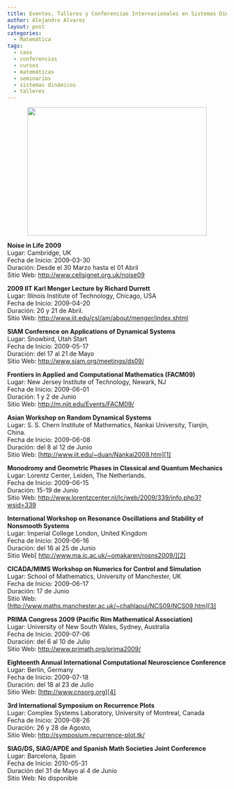 ```yaml
---
title: Eventos, Talleres y Conferencias Internacionales en Sistemas Dinámicos
author: Alejandro Alvarez
layout: post
categories:
  - Matemática
tags:
  - caos
  - conferencias
  - cursos
  - matemáticas
  - seminarios
  - sistemas dinámicos
  - talleres
---
```

<a href="http://www.hispaseti.org/fractales.jpg" onblur="try {parent.deselectBloggerImageGracefully();} catch(e) {}"><img style="margin: 0px auto 10px; display: block; text-align: center; cursor: pointer; width: 412px; height: 295px;" src="http://www.hispaseti.org/fractales.jpg" border="0" alt="" /></a>

<span style="font-weight: bold;">Noise in Life 2009</span>  
Lugar: Cambridge, UK  
Fecha de Inicio: 2009-03-30  
Duración: Desde el 30 Marzo hasta el 01 Abril  
Sitio Web: <http://www.cellsignet.org.uk/noise09>

<span style="font-weight: bold;">2009 IIT Karl Menger Lecture by Richard Durrett</span>  
Lugar: Illinois Institute of Technology, Chicago, USA  
Fecha de Inicio: 2009-04-20  
Duración: 20 y 21 de Abril.  
Sitio Web: <http://www.iit.edu/csl/am/about/menger/index.shtml>

<span style="font-weight: bold;">SIAM Conference on Applications of Dynamical Systems</span>  
Lugar: Snowbird, Utah Start  
Fecha de Inicio: 2009-05-17  
Duración: del 17 al 21 de Mayo  
Sitio Web: <http://www.siam.org/meetings/ds09/>

<span style="font-weight: bold;">Frontiers in Applied and Computational Mathematics (FACM09)</span>  
Lugar: New Jersey Institute of Technology, Newark, NJ  
Fecha de Inicio: 2009-06-01  
Duración: 1 y 2 de Junio  
Sitio Web: <http://m.njit.edu/Events/FACM09/>

<span style="font-weight: bold;">Asian Workshop on Random Dynamical Systems</span>  
Lugar: S. S. Chern Institute of Mathematics, Nankai University, Tianjin, China.  
Fecha de Inicio: 2009-06-08  
Duración: del 8 al 12 de Junio  
Sitio Web: [http://www.iit.edu/~duan/Nankai2009.htm][1]

<span style="font-weight: bold;">Monodromy and Geometric Phases in Classical and Quantum Mechanics</span>  
Lugar: Lorentz Center, Leiden, The Netherlands.  
Fecha de Inicio: 2009-06-15  
Duración: 15-19 de Junio  
Sitio Web: <http://www.lorentzcenter.nl/lc/web/2009/339/info.php3?wsid=339>

<span style="font-weight: bold;">International Workshop on Resonance Oscillations and Stability of Nonsmooth Systems</span>  
Lugar: Imperial College London, United Kingdom  
Fecha de Inicio: 2009-06-16  
Duración: del 16 al 25 de Junio  
Sitio Web[ http://www.ma.ic.ac.uk/~omakaren/rosns2009/][2]

<span style="font-weight: bold;">CICADA/MIMS Workshop on Numerics for Control and Simulation</span>  
Lugar: School of Mathematics, University of Manchester, UK  
Fecha de Inicio: 2009-06-17  
Duración: 17 de Junio  
Sitio Web: [http://www.maths.manchester.ac.uk/~chahlaoui/NCS09/NCS09.htm][3]

<span style="font-weight: bold;">PRIMA Congress 2009 (Pacific Rim Mathematical Association)</span>  
Lugar: University of New South Wales, Sydney, Australia  
Fecha de Inicio: 2009-07-06  
Duración: del 6 al 10 de Julio  
Sitio Web: <http://www.primath.org/prima2009/>

<span style="font-weight: bold;">Eighteenth Annual International Computational Neuroscience Conference</span>  
Lugar: Berlin, Germany  
Fecha de Inicio: 2009-07-18  
Duración: del 18 al 23 de Julio  
Sitio Web: [http://www.cnsorg.org][4]

<span style="font-weight: bold;">3rd International Symposium on Recurrence Plots</span>  
Lugar: Complex Systems Laboratory, University of Montreal, Canada  
Fecha de Inicio: 2009-08-26  
Duración: 26 y 28 de Agosto,  
Sitio Web: <http://symposium.recurrence-plot.tk/>

<span style="font-weight: bold;">SIAG/DS, SIAG/APDE and Spanish Math Societies Joint Conference</span>  
Lugar: Barcelona, Spain  
Fecha de Inicio: 2010-05-31  
Duración del 31 de Mayo al 4 de Junio  
Sitio Web: No disponible

 [1]: http://www.iit.edu/%7Eduan/Nankai2009.htm
 [2]: http://www.ma.ic.ac.uk/%7Eomakaren/rosns2009/
 [3]: http://www.maths.manchester.ac.uk/%7Echahlaoui/NCS09/NCS09.htm
 [4]: http://www.cnsorg.org/
